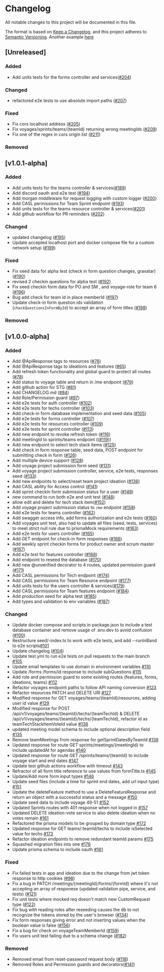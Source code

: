 # Changelog

All notable changes to this project will be documented in this file.

The format is based on [Keep a Changelog](https://keepachangelog.com/en/1.0.0/),
and this project adheres to [Semantic Versioning](https://semver.org/spec/v2.0.0.html).
Another example [here](https://co-pilot.dev/changelog)

## [Unreleased]

### Added

- Add units tests for the forms controller and services([#204](https://github.com/chingu-x/chingu-dashboard-be/pull/204))

### Changed

- refactored e2e tests to use absolute import paths ([#207](https://github.com/chingu-x/chingu-dashboard-be/pull/207))

### Fixed

- Fix cors localhost address ([#205](https://github.com/chingu-x/chingu-dashboard-be/pull/205))
- Fix voyages/sprints/teams/{teamId} returning wrong meetingIds ([#209](https://github.com/chingu-x/chingu-dashboard-be/pull/209))
- Fix one of the regex in cors origin list ([#211](https://github.com/chingu-x/chingu-dashboard-be/pull/211))

### Removed

## [v1.0.1-alpha]

### Added

- Add units tests for the teams controller & services([#189](https://github.com/chingu-x/chingu-dashboard-be/pull/189))
- Add discord oauth and e2e test ([#194](https://github.com/chingu-x/chingu-dashboard-be/pull/194))
- Add morgan middleware for request logging with custom logger ([#200](https://github.com/chingu-x/chingu-dashboard-be/pull/200))
- Add CASL permissions for Team Sprint endpoint ([#193](https://github.com/chingu-x/chingu-dashboard-be/pull/193))
- Add units tests for the teams resource controller & services([#201](https://github.com/chingu-x/chingu-dashboard-be/pull/201))
- Add github workflow for PR reminders ([#202](https://github.com/chingu-x/chingu-dashboard-be/pull/202))

### Changed

- updated changelog ([#195](https://github.com/chingu-x/chingu-dashboard-be/pull/195))
- Update accepted localhost port and docker compose file for a custom network setup ([#199](https://github.com/chingu-x/chingu-dashboard-be/pull/199))

### Fixed

- Fix seed data for alpha test (check in form question changes, gravatar) ([#190](https://github.com/chingu-x/chingu-dashboard-be/pull/190))
- revised 2 checkin questions for alpha test ([#192](https://github.com/chingu-x/chingu-dashboard-be/pull/192))
- Fix seed checkin form data for PO and SM , and voyage-role for team 6 ([#196](https://github.com/chingu-x/chingu-dashboard-be/pull/196))
- Bug add check for team id in place memberId ([#197](https://github.com/chingu-x/chingu-dashboard-be/pull/197))
- Update check-in form question ids validation (`checkQuestionsInFormById`) to accept an array of form titles ([#198](https://github.com/chingu-x/chingu-dashboard-be/pull/198))

### Removed

## [v1.0.0-alpha]

### Added

- Add @ApiResponse tags to resources ([#76](https://github.com/chingu-x/chingu-dashboard-be/pull/76))
- Add @ApiResponse tags to ideations and features ([#65](https://github.com/chingu-x/chingu-dashboard-be/pull/77))
- Add refresh token functionality and global guard to protect all routes ([#78](https://github.com/chingu-x/chingu-dashboard-be/pull/78))
- Add status to voyage table and return in /me endpoint ([#79](https://github.com/chingu-x/chingu-dashboard-be/pull/79))
- Add github action for STG ([#81](https://github.com/chingu-x/chingu-dashboard-be/pull/81))
- Add CHANGELOG.md ([#84](https://github.com/chingu-x/chingu-dashboard-be/pull/84))
- Add Role/Permission guard ([#97](https://github.com/chingu-x/chingu-dashboard-be/pull/97))
- Add e2e tests for auth controller ([#102](https://github.com/chingu-x/chingu-dashboard-be/pull/102))
- Add e2e tests for techs controller ([#103](https://github.com/chingu-x/chingu-dashboard-be/pull/103))
- Add check-in form database implementation and seed data ([#105](https://github.com/chingu-x/chingu-dashboard-be/pull/105))
- Add e2e tests for forms controller ([#107](https://github.com/chingu-x/chingu-dashboard-be/pull/107))
- Add e2e tests for resources controller ([#109](https://github.com/chingu-x/chingu-dashboard-be/pull/109))
- Add e2e tests for sprint controller ([#113](https://github.com/chingu-x/chingu-dashboard-be/pull/113))
- Add new endpoint to revoke refresh token ([#116](https://github.com/chingu-x/chingu-dashboard-be/pull/116))
- Add meetingId to sprints/teams endpoint (([#119](https://github.com/chingu-x/chingu-dashboard-be/pull/119)))
- Add new endpoint to select tech stack items ([#125](https://github.com/chingu-x/chingu-dashboard-be/pull/125))
- Add check in form response table, seed data, POST endpoint for submitting check in form ([#126](https://github.com/chingu-x/chingu-dashboard-be/pull/126))
- Add multiple device support ([#128](https://github.com/chingu-x/chingu-dashboard-be/pull/128))
- Add voyage project submission form seed ([#131](https://github.com/chingu-x/chingu-dashboard-be/pull/131))
- Add voyage project submission controller, service, e2e tests, responses seed ([#133](https://github.com/chingu-x/chingu-dashboard-be/pull/133))
- Add new endpoints to select/reset team project ideation ([#136](https://github.com/chingu-x/chingu-dashboard-be/pull/136))
- Add CASL ability for Access control ([#141](https://github.com/chingu-x/chingu-dashboard-be/pull/141))
- Add sprint checkin form submission status for a user ([#149](https://github.com/chingu-x/chingu-dashboard-be/pull/149))
- new command to run both e2e and unit test ([#148](https://github.com/chingu-x/chingu-dashboard-be/pull/148))
- allow edit and delete for tech stack item([#152](https://github.com/chingu-x/chingu-dashboard-be/pull/152))
- Add voyage project submission status to `/me` endpoint ([#158](https://github.com/chingu-x/chingu-dashboard-be/pull/158))
- Add e2e tests for teams controller ([#162](https://github.com/chingu-x/chingu-dashboard-be/pull/162))
- Add swagger access info, add forms authorization and e2e tests ([#160](https://github.com/chingu-x/chingu-dashboard-be/pull/160))
- Add voyages unit test, also had to update all files (seed, tests, services) to meet strict null rule due to prismaMock requirements ([#163](https://github.com/chingu-x/chingu-dashboard-be/pull/163))
- Add e2e tests for users controller ([#165](https://github.com/chingu-x/chingu-dashboard-be/pull/165))
- Add GET endpoint for check-in form responses ([#166](https://github.com/chingu-x/chingu-dashboard-be/pull/166))
- Add weekly sprint checkin forms for product owner and scrum master ([#167](https://github.com/chingu-x/chingu-dashboard-be/pull/167))
- Add e2e test for features controller ([#168](https://github.com/chingu-x/chingu-dashboard-be/pull/168))
- Add endpoint to reseed the database ([#170](https://github.com/chingu-x/chingu-dashboard-be/pull/170))
- Add new @unverified decorator to 4 routes, updated permission guard ([#171](https://github.com/chingu-x/chingu-dashboard-be/pull/171))
- Add CASL permissions for Tech endpoint ([#174](https://github.com/chingu-x/chingu-dashboard-be/pull/174))
- Add CASL permissions for Team Resource endpoint ([#177](https://github.com/chingu-x/chingu-dashboard-be/pull/177))
- Add units tests for the users controller & services([#179](https://github.com/chingu-x/chingu-dashboard-be/pull/178))
- Add CASL permissions for Team features endpoint ([#184](https://github.com/chingu-x/chingu-dashboard-be/pull/184))
- Add production seed for alpha test ([#185](https://github.com/chingu-x/chingu-dashboard-be/pull/185))
- Add types and validation to env variables ([#187](https://github.com/chingu-x/chingu-dashboard-be/pull/187))

### Changed

- Update docker compose and scripts in package.json to include a test database container and remove usage of .env.dev to avoid confusion ([#100](https://github.com/chingu-x/chingu-dashboard-be/pull/100))
- Restructure seed/-index.ts to work with e2e tests, and add --runInBand to e2e scripts[#101](https://github.com/chingu-x/chingu-dashboard-be/pull/101)
- Update changelog ([#104](https://github.com/chingu-x/chingu-dashboard-be/pull/104))
- Update test.yml to run e2e tests on pull requests to the main branch [#105](https://github.com/chingu-x/chingu-dashboard-be/pull/105)
- Update email templates to use domain in environment variables [#110](https://github.com/chingu-x/chingu-dashboard-be/pull/110)
- Update /forms /forms/id response to include subQuestions [#115](https://github.com/chingu-x/chingu-dashboard-be/pull/115)
- Add role and permission guard to some existing routes (features, forms, ideations, teams) [#112](https://github.com/chingu-x/chingu-dashboard-be/pull/112)
- Refactor voyages endpoint paths to follow API naming conversion [#123](https://github.com/chingu-x/chingu-dashboard-be/pull/123)
- Refactor resources PATCH and DELETE URI [#127](https://github.com/chingu-x/chingu-dashboard-be/pull/127)
- Modified response for GET voyages/teams/{teamId}/resources, adding user id value [#129](https://github.com/chingu-x/chingu-dashboard-be/pull/129)
- Modified response for POST /api/v1/voyages/teams/{teamId}/techs/{teamTechId} & DELETE /api/v1/voyages/teams/{teamId}/techs/{teamTechId}, refactor id as teamTechStackItemVoteId value [#138](https://github.com/chingu-x/chingu-dashboard-be/pull/138)
- updated meeting model schema to include optional description field [#135](https://github.com/chingu-x/chingu-dashboard-be/pull/135)
- Remove teamMeetings from response for getSprintDatesByTeamId [#139](https://github.com/chingu-x/chingu-dashboard-be/pull/139)
- Updated response for route GET sprints/meetings/{meetingId} to include updatedAt for agendas [#140](https://github.com/chingu-x/chingu-dashboard-be/pull/140)
- Updated response for route GET /sprints/teams/{teamId} to include voyage start and end dates [#147](https://github.com/chingu-x/chingu-dashboard-be/pull/147)
- Update test github actions workflow with timeout [#143](https://github.com/chingu-x/chingu-dashboard-be/pull/143)
- Refractor of all form title reference to use values from formTitle.ts [#145](https://github.com/chingu-x/chingu-dashboard-be/pull/145)
- Update/Add more form input types [#146](https://github.com/chingu-x/chingu-dashboard-be/pull/146)
- Update seed files (include a time for sprint end dates, add url input type) [#151](https://github.com/chingu-x/chingu-dashboard-be/pull/151)
- Update the deleteFeature method to use a DeleteFeatureResponse and return an object with a successful status and a message [#150](https://github.com/chingu-x/chingu-dashboard-be/pull/150)
- Update seed data to include voyage 49-51 [#152](https://github.com/chingu-x/chingu-dashboard-be/pull/152)
- Updated Sprints routes with 401 response when not logged in [#157](https://github.com/chingu-x/chingu-dashboard-be/pull/157)
- Updated DELETE ideation-vote service to also delete ideation when no votes remain [#161](https://github.com/chingu-x/chingu-dashboard-be/pull/161)
- Refactored the prisma models to be grouped by domain type [#172](https://github.com/chingu-x/chingu-dashboard-be/pull/172)
- Updated response for GET teams/:teamId/techs to include isSelected value for techs [#173](https://github.com/chingu-x/chingu-dashboard-be/pull/173)
- Refactor ideation endpoints to remove redundant teamId params [#175](https://github.com/chingu-x/chingu-dashboard-be/pull/175)
- Squashed migration files into one [#176](https://github.com/chingu-x/chingu-dashboard-be/pull/176)
- Update prisma schema to include oauth [#181](https://github.com/chingu-x/chingu-dashboard-be/pull/181)

### Fixed

- Fix failed tests in app and ideation due to the change from jwt token response to http cookies ([#98](https://github.com/chingu-x/chingu-dashboard-be/pull/98))
- Fix a bug in PATCH /meetings/{meetingId}/forms/{formId} where it's not accepting an array of responese (updated validation pipe, service, and tests) ([#121](https://github.com/chingu-x/chingu-dashboard-be/pull/121))
- Fix unit tests where mocked req doesn't match new CustomRequest type ([#122](https://github.com/chingu-x/chingu-dashboard-be/pull/122))
- Fix bug with reading roles after reseeding causes the db to not recognize the tokens stored by the user's browser ([#134](https://github.com/chingu-x/chingu-dashboard-be/pull/134))
- Fix form responses giving error and not inserting values when the boolean value is false ([#156](https://github.com/chingu-x/chingu-dashboard-be/pull/156))
- Fix a bug for check on voyageTeamMemberId ([#159](https://github.com/chingu-x/chingu-dashboard-be/pull/159))
- Fix users unit test failing due to a schema change ([#182](https://github.com/chingu-x/chingu-dashboard-be/pull/182))

### Removed

- Removed email from reset-password request body ([#118](https://github.com/chingu-x/chingu-dashboard-be/pull/118))
- Removed Roles and Permission guards and decorators([#141](https://github.com/chingu-x/chingu-dashboard-be/pull/141))
